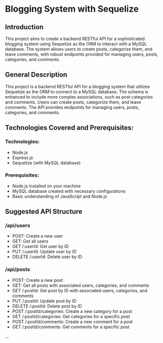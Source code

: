       
# Blogging System with Sequelize

## Introduction

This project aims to create a backend RESTful API for a sophisticated blogging system using Sequelize as the ORM to interact with a MySQL database. The system allows users to create posts, categorize them, and leave comments, with robust endpoints provided for managing users, posts, categories, and comments.

## General Description

This project is a backend RESTful API for a blogging system that utilizes Sequelize as the ORM to connect to a MySQL database. The schema is enhanced to include more complex associations, such as post categories and comments. Users can create posts, categorize them, and leave comments. The API provides endpoints for managing users, posts, categories, and comments.

## Technologies Covered and Prerequisites:

### Technologies:
- Node.js
- Express.js
- Sequelize (with MySQL database)

### Prerequisites:
- Node.js installed on your machine
- MySQL database created with necessary configurations
- Basic understanding of JavaScript and Node.js

## Suggested API Structure

### /api/users
- POST: Create a new user
- GET: Get all users
- GET /:userId: Get user by ID
- PUT /:userId: Update user by ID
- DELETE /:userId: Delete user by ID

### /api/posts
- POST: Create a new post
- GET: Get all posts with associated users, categories, and comments
- GET /:postId: Get post by ID with associated users, categories, and comments
- PUT /:postId: Update post by ID
- DELETE /:postId: Delete post by ID
- POST /:postId/categories: Create a new category for a post
- GET /:postId/categories: Get categories for a specific post
- POST /:postId/comments: Create a new comment for a post
- GET /:postId/comments: Get comments for a specific post

...



